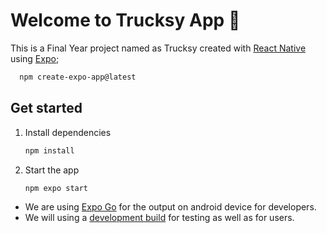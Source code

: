 # Welcome to Trucksy App 👋

This is a Final Year project named as Trucksy created with [React Native](https://reactnative.dev) using [Expo](https://expo.dev);

 ```bash
   npm create-expo-app@latest
```

## Get started

1. Install dependencies

   ```bash
   npm install
   ```

2. Start the app

   ```bash
   npm expo start
   ```

- We are using [Expo Go](https://expo.dev/go) for the output on android device for developers.
- We will using a [development build](https://docs.expo.dev/develop/development-builds/introduction/) for testing as well as for users.  
